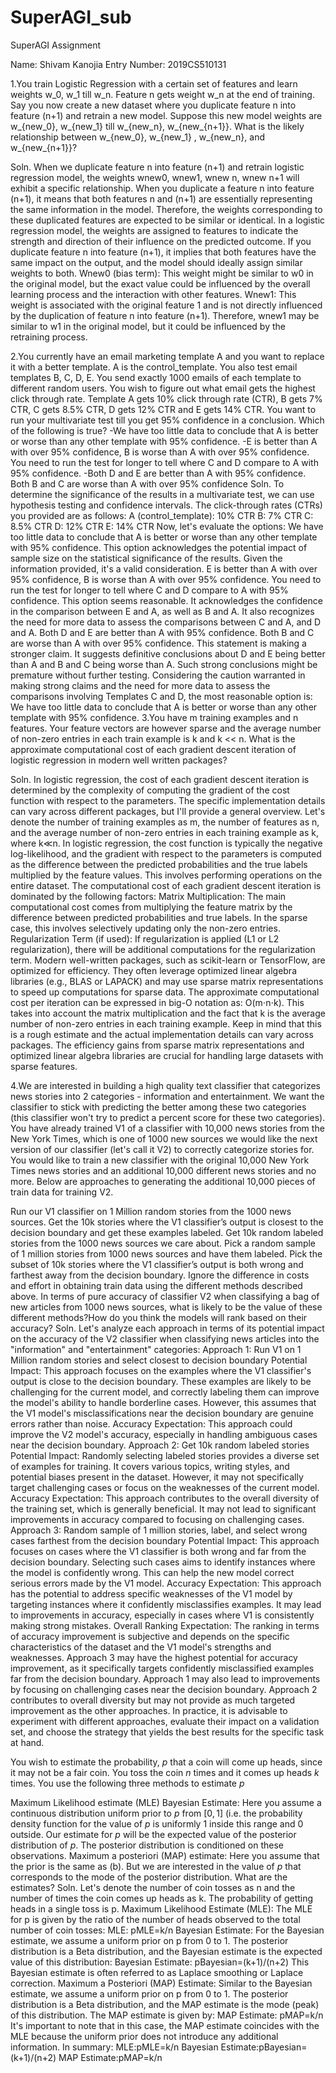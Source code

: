 # SuperAGI_sub
SuperAGI Assignment

Name: Shivam Kanojia
Entry Number: 2019CS510131


1.You train Logistic Regression with a certain set of features and learn weights w_0, w_1 till w_n. Feature n gets weight w_n at the end of training. Say you now create a new dataset where you duplicate feature n into feature (n+1) and retrain a new model. Suppose this new model weights are w_{new_0}, w_{new_1} till w_{new_n}, w_{new_{n+1}}. What is the likely relationship between w_{new_0}, w_{new_1} , w_{new_n}, and w_{new_{n+1}}?

Soln.  When we duplicate feature n into feature (n+1) and retrain logistic regression model, the    weights wnew0, wnew1, wnew n, wnew n+1 will exhibit a specific relationship.
When you duplicate a feature n into feature (n+1), it means that both features n and (n+1) are essentially representing the same information in the model. Therefore, the weights corresponding to these duplicated features are expected to be similar or identical.
In a logistic regression model, the weights are assigned to features to indicate the strength and direction of their influence on the predicted outcome. If you duplicate feature n into feature (n+1), it implies that both features have the same impact on the output, and the model should ideally assign similar weights to both.
Wnew0 (bias term): This weight might be similar to w0     in the original model, but the exact value could be influenced by the overall learning process and the interaction with other features.
Wnew1: This weight is associated with the original feature 1 and is not directly influenced by the duplication of feature n into feature (n+1). Therefore, wnew1 may be similar to w1    in the original model, but it could be influenced by the retraining process.

2.You currently have an email marketing template A and you want to replace it with a better template. A is the control_template. You also test email templates B, C, D, E. You send exactly 1000 emails of each template to different random users. You wish to figure out what email gets the highest click through rate. Template A gets 10% click through rate (CTR), B gets 7% CTR, C gets 8.5% CTR, D gets 12% CTR and E gets 14% CTR. You want to run your multivariate test till you get 95% confidence in a conclusion. Which of the following is true?
-We have too little data to conclude that A is better or worse than any other template with 95% confidence.
-E is better than A with over 95% confidence, B is worse than A with over 95% confidence. You need to run the test for longer to tell where C and D compare to A with 95% confidence.
-Both D and E are better than A with 95% confidence. Both B and C are worse than A with over 95% confidence
Soln.  To determine the significance of the results in a multivariate test, we can use hypothesis testing and confidence intervals. The click-through rates (CTRs) you provided are as follows:
A (control_template): 10% CTR
B: 7% CTR
C: 8.5% CTR
D: 12% CTR
E: 14% CTR
Now, let's evaluate the options:
We have too little data to conclude that A is better or worse than any other template with 95% confidence.
This option acknowledges the potential impact of sample size on the statistical significance of the results. Given the information provided, it's a valid consideration.
E is better than A with over 95% confidence, B is worse than A with over 95% confidence. You need to run the test for longer to tell where C and D compare to A with 95% confidence.
This option seems reasonable. It acknowledges the confidence in the comparison between E and A, as well as B and A. It also recognizes the need for more data to assess the comparisons between C and A, and D and A.
Both D and E are better than A with 95% confidence. Both B and C are worse than A with over 95% confidence.
This statement is making a stronger claim. It suggests definitive conclusions about D and E being better than A and B and C being worse than A. Such strong conclusions might be premature without further testing.
Considering the caution warranted in making strong claims and the need for more data to assess the comparisons involving Templates C and D, the most reasonable option is:
We have too little data to conclude that A is better or worse than any other template with 95% confidence.
3.You have m training examples and n features. Your feature vectors are however sparse and the average number of non-zero entries in each train example is k and k << n. What is the approximate computational cost of each gradient descent iteration of logistic regression in modern well written packages?

Soln. In logistic regression, the cost of each gradient descent iteration is determined by the complexity of computing the gradient of the cost function with respect to the parameters. The specific implementation details can vary across different packages, but I'll provide a general overview.
Let's denote the number of training examples as m, the number of features as n, and the average number of non-zero entries in each training example as k, where k≪n.
In logistic regression, the cost function is typically the negative log-likelihood, and the gradient with respect to the parameters is computed as the difference between the predicted probabilities and the true labels multiplied by the feature values. This involves performing operations on the entire dataset.
The computational cost of each gradient descent iteration is dominated by the following factors:
Matrix Multiplication:
The main computational cost comes from multiplying the feature matrix by the difference between predicted probabilities and true labels. In the sparse case, this involves selectively updating only the non-zero entries.
Regularization Term (if used):
If regularization is applied (L1 or L2 regularization), there will be additional computations for the regularization term.
Modern well-written packages, such as scikit-learn or TensorFlow, are optimized for efficiency. They often leverage optimized linear algebra libraries (e.g., BLAS or LAPACK) and may use sparse matrix representations to speed up computations for sparse data.
The approximate computational cost per iteration can be expressed in big-O notation as: O(m⋅n⋅k). This takes into account the matrix multiplication and the fact that k is the average number of non-zero entries in each training example. Keep in mind that this is a rough estimate and the actual implementation details can vary across packages. The efficiency gains from sparse matrix representations and optimized linear algebra libraries are crucial for handling large datasets with sparse features.


4.We are interested in building a high quality text classifier that categorizes news stories into 2 categories - information and entertainment. We want the classifier to stick with predicting the better among these two categories (this classifier won't try to predict a percent score for these two categories). You have already trained V1 of a classifier with 10,000 news stories from the New York Times, which is one of 1000 new sources we would like the next version of our classifier (let's call it V2) to correctly categorize stories for. You would like to train a new classifier with the original 10,000 New York Times news stories and an additional 10,000 different news stories and no more. Below are approaches to generating the additional 10,000 pieces of train data for training V2.


Run our V1 classifier on 1 Million random stories from the 1000 news sources. Get the 10k stories where the V1 classifier’s output is closest to the decision boundary and get these examples labeled.
Get 10k random labeled stories from the 1000 news sources we care about.
Pick a random sample of 1 million stories from 1000 news sources and have them labeled. Pick the subset of 10k stories where the V1 classifier’s output is both wrong and farthest away from the decision boundary.
Ignore the difference in costs and effort in obtaining train data using the different methods described above. In terms of pure accuracy of classifier V2 when classifying a bag of new articles from 1000 news sources, what is likely to be the value of these different methods?How do you think the models will rank based on their accuracy?
Soln. Let's analyze each approach in terms of its potential impact on the accuracy of the V2 classifier when classifying news articles into the "information" and "entertainment" categories:
Approach 1: Run V1 on 1 Million random stories and select closest to decision boundary
Potential Impact: This approach focuses on the examples where the V1 classifier's output is close to the decision boundary. These examples are likely to be challenging for the current model, and correctly labeling them can improve the model's ability to handle borderline cases. However, this assumes that the V1 model's misclassifications near the decision boundary are genuine errors rather than noise.
Accuracy Expectation: This approach could improve the V2 model's accuracy, especially in handling ambiguous cases near the decision boundary.
Approach 2: Get 10k random labeled stories
Potential Impact: Randomly selecting labeled stories provides a diverse set of examples for training. It covers various topics, writing styles, and potential biases present in the dataset. However, it may not specifically target challenging cases or focus on the weaknesses of the current model.
Accuracy Expectation: This approach contributes to the overall diversity of the training set, which is generally beneficial. It may not lead to significant improvements in accuracy compared to focusing on challenging cases.
Approach 3: Random sample of 1 million stories, label, and select wrong cases farthest from the decision boundary
Potential Impact: This approach focuses on cases where the V1 classifier is both wrong and far from the decision boundary. Selecting such cases aims to identify instances where the model is confidently wrong. This can help the new model correct serious errors made by the V1 model.
Accuracy Expectation: This approach has the potential to address specific weaknesses of the V1 model by targeting instances where it confidently misclassifies examples. It may lead to improvements in accuracy, especially in cases where V1 is consistently making strong mistakes.
Overall Ranking Expectation:
The ranking in terms of accuracy improvement is subjective and depends on the specific characteristics of the dataset and the V1 model's strengths and weaknesses.
Approach 3 may have the highest potential for accuracy improvement, as it specifically targets confidently misclassified examples far from the decision boundary.
Approach 1 may also lead to improvements by focusing on challenging cases near the decision boundary.
Approach 2 contributes to overall diversity but may not provide as much targeted improvement as the other approaches.
In practice, it is advisable to experiment with different approaches, evaluate their impact on a validation set, and choose the strategy that yields the best results for the specific task at hand.

You wish to estimate the probability, $p$ that a coin will come up heads, since it may not be a fair coin. You toss the coin $n$ times and it comes up heads $k$ times. You use the following three methods to estimate $p$


Maximum Likelihood estimate (MLE)
Bayesian Estimate: Here you assume a continuous distribution uniform prior to $p$ from $[0,1]$ (i.e. the probability density function for the value of $p$ is uniformly $1$ inside this range and $0$ outside. Our estimate for $p$ will be the expected value of the posterior distribution of $p$. The posterior distribution is conditioned on these observations.
Maximum a posteriori (MAP) estimate: Here you assume that the prior is the same as (b). But we are interested in the value of $p$ that corresponds to the mode of the posterior distribution.
What are the estimates?
Soln. Let's denote the number of coin tosses as n and the number of times the coin comes up heads as k. The probability of getting heads in a single toss is p.
Maximum Likelihood Estimate (MLE):
The MLE for p is given by the ratio of the number of heads observed to the total number of coin tosses: MLE: pMLE=k/n
Bayesian Estimate:
For the Bayesian estimate, we assume a uniform prior on p from 0 to 1. The posterior distribution is a Beta distribution, and the Bayesian estimate is the expected value of this distribution:
Bayesian Estimate: pBayesian=(k+1)/(n+2)
This Bayesian estimate is often referred to as Laplace smoothing or Laplace correction.
Maximum a Posteriori (MAP) Estimate:
Similar to the Bayesian estimate, we assume a uniform prior on p from 0 to 1. The posterior distribution is a Beta distribution, and the MAP estimate is the mode (peak) of this distribution. The MAP estimate is given by:
MAP Estimate: pMAP=k/n
It's important to note that in this case, the MAP estimate coincides with the MLE because the uniform prior does not introduce any additional information.
In summary:
MLE:pMLE=k/n
Bayesian Estimate:pBayesian=(k+1)/(n+2)
MAP Estimate:pMAP=k/n
